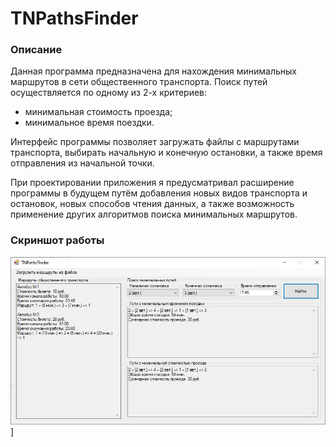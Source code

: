 # TNPathsFinder
### Описание
Данная программа предназначена для нахождения минимальных маршрутов в сети общественного транспорта. Поиск путей осуществляется по одному из 2-х критериев: 
- минимальная стоимость проезда;
- минимальное время поездки.

Интерфейс программы позволяет загружать файлы с маршрутами транспорта, выбирать начальную и конечную остановки, а также время отправления из начальной точки.

При проектировании приложения я предусматривал расширение программы в будущем путём добавления новых видов транспорта и остановок, новых способов чтения данных, а также возможность применение других алгоритмов поиска минимальных маршрутов.

### Скриншот работы
![TNPathsFinder](https://github.com/progiteasy/TNPathsFinder/blob/main/TNPathsFinder.JPG)]
